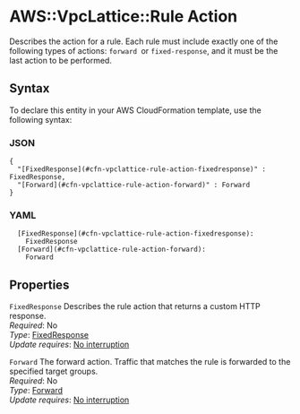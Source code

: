 # AWS::VpcLattice::Rule Action<a name="aws-properties-vpclattice-rule-action"></a>

Describes the action for a rule\. Each rule must include exactly one of the following types of actions: `forward `or `fixed-response`, and it must be the last action to be performed\.

## Syntax<a name="aws-properties-vpclattice-rule-action-syntax"></a>

To declare this entity in your AWS CloudFormation template, use the following syntax:

### JSON<a name="aws-properties-vpclattice-rule-action-syntax.json"></a>

```
{
  "[FixedResponse](#cfn-vpclattice-rule-action-fixedresponse)" : FixedResponse,
  "[Forward](#cfn-vpclattice-rule-action-forward)" : Forward
}
```

### YAML<a name="aws-properties-vpclattice-rule-action-syntax.yaml"></a>

```
  [FixedResponse](#cfn-vpclattice-rule-action-fixedresponse):
    FixedResponse
  [Forward](#cfn-vpclattice-rule-action-forward):
    Forward
```

## Properties<a name="aws-properties-vpclattice-rule-action-properties"></a>

`FixedResponse` <a name="cfn-vpclattice-rule-action-fixedresponse"></a>
Describes the rule action that returns a custom HTTP response\.  
_Required_: No  
_Type_: [FixedResponse](aws-properties-vpclattice-rule-fixedresponse.md)  
_Update requires_: [No interruption](https://docs.aws.amazon.com/AWSCloudFormation/latest/UserGuide/using-cfn-updating-stacks-update-behaviors.html#update-no-interrupt)

`Forward` <a name="cfn-vpclattice-rule-action-forward"></a>
The forward action\. Traffic that matches the rule is forwarded to the specified target groups\.  
_Required_: No  
_Type_: [Forward](aws-properties-vpclattice-rule-forward.md)  
_Update requires_: [No interruption](https://docs.aws.amazon.com/AWSCloudFormation/latest/UserGuide/using-cfn-updating-stacks-update-behaviors.html#update-no-interrupt)
